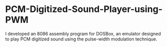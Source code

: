 # PCM-Digitized-Sound-Player-using-PWM
 I developed an 8086 assembly program for DOSBox, an emulator designed to play PCM digitized sound using the pulse-width modulation technique.
